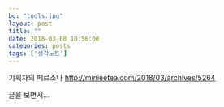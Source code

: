 ```yaml
---
bg: "tools.jpg"
layout: post
title: ""
date: 2018-03-08 10:56:00
categories: posts
tags: ['생각노트']
---
```


기획자의 페르소나
http://minieetea.com/2018/03/archives/5264

글을 보면서...
